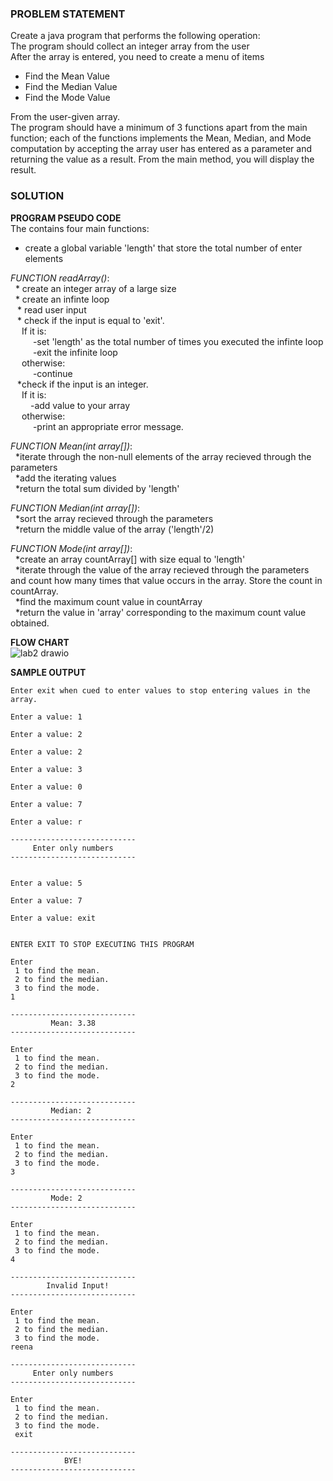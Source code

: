 ### PROBLEM STATEMENT
Create a java program that performs the following operation:    
The program should collect an integer array from the user    
After the array is entered, you need to create a menu of items   
* Find the Mean Value    
* Find the Median Value    
* Find the Mode Value     

From the user-given array.    
The program should have a minimum of 3 functions apart from the main function; each of the functions implements the Mean, Median, and Mode computation by accepting the array user has entered as a parameter and returning the value as a result. From the main method, you will display the result.

### SOLUTION
**PROGRAM PSEUDO CODE**     
The contains four main functions:   
  
* create a global variable 'length' that store the total number of enter elements  
  
*FUNCTION readArray()*:     
&nbsp; *  create an integer array of a large size  
&nbsp; * create an infinte loop  
&ensp; *  read user input  
&ensp; * check if the input is equal to 'exit'.   
&emsp; If it is:    
&emsp; &emsp; -set 'length' as the total number of times you executed the infinte loop    
&emsp; &emsp; -exit the infinite loop     
&emsp; otherwise:    
&emsp; &emsp; -continue    
&ensp; *check if the input is an integer.   
&emsp; If it is:    
&emsp; &emsp;-add value to your array  
&emsp; otherwise:    
&emsp; &emsp; -print an appropriate error message.    

*FUNCTION Mean(int array[])*:  
&nbsp; *iterate through the non-null elements of the array recieved through the parameters  
&nbsp; *add the iterating values      
&nbsp; *return the total sum divided by 'length'  

*FUNCTION Median(int array[])*:  
&nbsp; *sort the array recieved through the parameters    
&nbsp; *return the middle value of the array ('length'/2)    

*FUNCTION Mode(int array[])*:  
&nbsp; *create an array countArray[] with size equal to 'length'  
&nbsp; *iterate through the value of the array recieved through the parameters and count how many times that value occurs in the array. Store the count in countArray.  
&nbsp; *find the maximum count value in countArray  
&nbsp; *return the value in 'array' corresponding to the maximum count value obtained.    

**FLOW CHART**    
![lab2 drawio](https://user-images.githubusercontent.com/118504536/219005942-5941a714-a15c-4926-ba6c-4e41dd24d9d5.png)  

**SAMPLE OUTPUT** 

```
Enter exit when cued to enter values to stop entering values in the array.    
   
Enter a value: 1      

Enter a value: 2    

Enter a value: 2    

Enter a value: 3    

Enter a value: 0    

Enter a value: 7    

Enter a value: r   

----------------------------    
     Enter only numbers    
----------------------------    


Enter a value: 5    

Enter a value: 7    

Enter a value: exit    


ENTER EXIT TO STOP EXECUTING THIS PROGRAM    

Enter    
 1 to find the mean.    
 2 to find the median.    
 3 to find the mode.      
1    

----------------------------    
         Mean: 3.38      
----------------------------      

Enter    
 1 to find the mean.    
 2 to find the median.    
 3 to find the mode.    
2    

----------------------------    
         Median: 2    
----------------------------    
 
Enter      
 1 to find the mean.      
 2 to find the median.      
 3 to find the mode.      
3        

----------------------------      
         Mode: 2      
----------------------------      

Enter    
 1 to find the mean.    
 2 to find the median.    
 3 to find the mode.    
4    

----------------------------    
        Invalid Input!    
----------------------------     

Enter    
 1 to find the mean.    
 2 to find the median.    
 3 to find the mode.    
reena    

----------------------------    
     Enter only numbers    
----------------------------    

Enter      
 1 to find the mean.     
 2 to find the median.      
 3 to find the mode.      
 exit      
 
----------------------------      
            BYE!      
---------------------------- 
```
